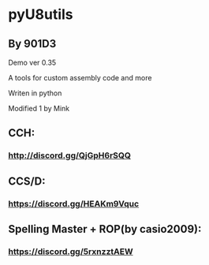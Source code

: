 # **pyU8utils**
## **By 901D3**

Demo ver 0.35

A tools for custom assembly code and more

Writen in python

Modified 1 by Mink

## **CCH:**
### http://discord.gg/QjGpH6rSQQ
## **CCS/D:**
### https://discord.gg/HEAKm9Vquc
## **Spelling Master + ROP(by casio2009):**
### https://discord.gg/5rxnzztAEW











